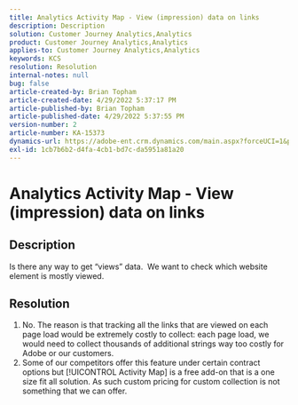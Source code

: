 ```yaml
---
title: Analytics Activity Map - View (impression) data on links
description: Description
solution: Customer Journey Analytics,Analytics
product: Customer Journey Analytics,Analytics
applies-to: Customer Journey Analytics,Analytics
keywords: KCS
resolution: Resolution
internal-notes: null
bug: false
article-created-by: Brian Topham
article-created-date: 4/29/2022 5:37:17 PM
article-published-by: Brian Topham
article-published-date: 4/29/2022 5:37:55 PM
version-number: 2
article-number: KA-15373
dynamics-url: https://adobe-ent.crm.dynamics.com/main.aspx?forceUCI=1&pagetype=entityrecord&etn=knowledgearticle&id=514f4802-e3c7-ec11-a7b6-0022480a10ee
exl-id: 1cb7b6b2-d4fa-4cb1-bd7c-da5951a81a20
---
```

# Analytics Activity Map - View (impression) data on links

## Description


Is there any way to get “views” data.  We want to check which website element is mostly viewed.


## Resolution


1. No. The reason is that tracking all the links that are viewed on each page load would be extremely costly to collect: each page load, we would need to collect thousands of additional strings  way too costly for Adobe or our customers.
2. Some of our competitors offer this feature under certain contract options but [!UICONTROL Activity Map] is a free add-on that is a one size fit all solution. As such custom pricing for custom collection is not something that we can offer.
